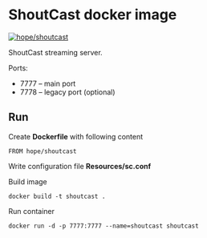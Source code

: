# ShoutCast docker image

[![hope/shoutcast](https://img.shields.io/badge/docker-hope/shoutcast-brightgreen.svg)](https://hub.docker.com/r/hope/shoutcast/)

ShoutCast streaming server.

Ports: 

* 7777 – main port
* 7778 – legacy port (optional)

## Run

Create __Dockerfile__ with following content

    FROM hope/shoutcast
    
Write configuration file __Resources/sc.conf__

Build image

    docker build -t shoutcast .
      
Run container

    docker run -d -p 7777:7777 --name=shoutcast shoutcast
